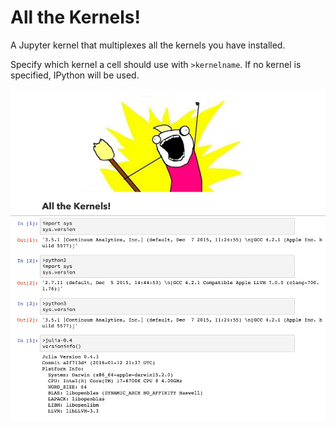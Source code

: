 # All the Kernels!

A Jupyter kernel that multiplexes all the kernels you have installed.

Specify which kernel a cell should use with `>kernelname`.
If no kernel is specified, IPython will be used.

![atk](img/allthekernels.png)

